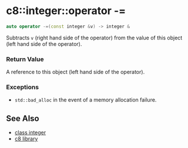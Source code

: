 # c8::integer::operator -= #

```cpp
auto operator -=(const integer &v) -> integer &
```

Subtracts `v` (right hand side of the operator) from the value of this object (left hand side of the operator).

### Return Value ###

A reference to this object (left hand side of the operator).

### Exceptions ###

* `std::bad_alloc` in the event of a memory allocation failure.

## See Also ##

* [class integer](c8_integer)
* [c8 library](c8)

